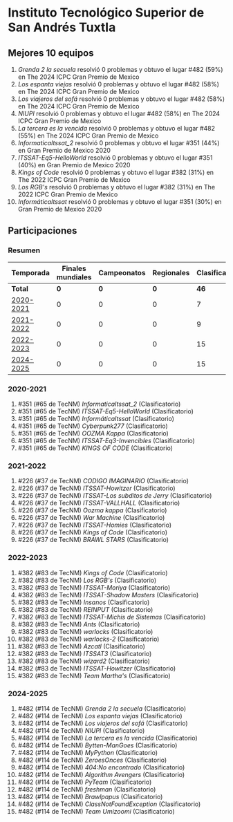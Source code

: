 ---
---

# Instituto Tecnológico Superior de San Andrés Tuxtla

## Mejores 10 equipos

1. _Grenda 2 la secuela_ resolvió 0 problemas y obtuvo el lugar #482 (59%) en The 2024 ICPC Gran Premio de Mexico
1. _Los espanta viejas_ resolvió 0 problemas y obtuvo el lugar #482 (58%) en The 2024 ICPC Gran Premio de Mexico
1. _Los viajeros del sofá_ resolvió 0 problemas y obtuvo el lugar #482 (58%) en The 2024 ICPC Gran Premio de Mexico
1. _NIUPI_ resolvió 0 problemas y obtuvo el lugar #482 (58%) en The 2024 ICPC Gran Premio de Mexico
1. _La tercera es la vencida_ resolvió 0 problemas y obtuvo el lugar #482 (55%) en The 2024 ICPC Gran Premio de Mexico
1. _InformaticaItssat_2_ resolvió 0 problemas y obtuvo el lugar #351 (44%) en Gran Premio de Mexico 2020
1. _ITSSAT-Eq5-HelloWorld_ resolvió 0 problemas y obtuvo el lugar #351 (40%) en Gran Premio de Mexico 2020
1. _Kings of Code_ resolvió 0 problemas y obtuvo el lugar #382 (31%) en The 2022 ICPC Gran Premio de Mexico
1. _Los RGB's_ resolvió 0 problemas y obtuvo el lugar #382 (31%) en The 2022 ICPC Gran Premio de Mexico
1. _InformáticaItssat_ resolvió 0 problemas y obtuvo el lugar #351 (30%) en Gran Premio de Mexico 2020

## Participaciones

### Resumen

| Temporada | Finales mundiales | Campeonatos | Regionales | Clasificatorios | Equipos |
| --- | --- | --- | --- | --- | --- |
| **Total** | **0** | **0** | **0** | **46** | **46** |
| [2020-2021](#2020-2021) | 0 | 0 | 0 | 7 | 7 |
| [2021-2022](#2021-2022) | 0 | 0 | 0 | 9 | 9 |
| [2022-2023](#2022-2023) | 0 | 0 | 0 | 15 | 15 |
| [2024-2025](#2024-2025) | 0 | 0 | 0 | 15 | 15 |

### 2020-2021

1. #351 (#65 de TecNM) _InformaticaItssat_2_ (Clasificatorio)
1. #351 (#65 de TecNM) _ITSSAT-Eq5-HelloWorld_ (Clasificatorio)
1. #351 (#65 de TecNM) _InformáticaItssat_ (Clasificatorio)
1. #351 (#65 de TecNM) _Cyberpunk277_ (Clasificatorio)
1. #351 (#65 de TecNM) _OOZMA Kappa_ (Clasificatorio)
1. #351 (#65 de TecNM) _ITSSAT-Eq3-Invencibles_ (Clasificatorio)
1. #351 (#65 de TecNM) _KINGS OF CODE_ (Clasificatorio)

### 2021-2022

1. #226 (#37 de TecNM) _CODIGO IMAGINARIO_ (Clasificatorio)
1. #226 (#37 de TecNM) _ITSSAT-Howitzer_ (Clasificatorio)
1. #226 (#37 de TecNM) _ITSSAT-Los subditos de Jerry_ (Clasificatorio)
1. #226 (#37 de TecNM) _ITSSAT-VALLHALL_ (Clasificatorio)
1. #226 (#37 de TecNM) _Oozma kappa_ (Clasificatorio)
1. #226 (#37 de TecNM) _War Machine_ (Clasificatorio)
1. #226 (#37 de TecNM) _ITSSAT-Homies_ (Clasificatorio)
1. #226 (#37 de TecNM) _Kings of Code_ (Clasificatorio)
1. #226 (#37 de TecNM) _BRAWL STARS_ (Clasificatorio)

### 2022-2023

1. #382 (#83 de TecNM) _Kings of Code_ (Clasificatorio)
1. #382 (#83 de TecNM) _Los RGB's_ (Clasificatorio)
1. #382 (#83 de TecNM) _ITSSAT-Moriya_ (Clasificatorio)
1. #382 (#83 de TecNM) _ITSSAT-Shadow Masters_ (Clasificatorio)
1. #382 (#83 de TecNM) _Insanos_ (Clasificatorio)
1. #382 (#83 de TecNM) _REINPUT_ (Clasificatorio)
1. #382 (#83 de TecNM) _ITSSAT-Michis de Sistemas_ (Clasificatorio)
1. #382 (#83 de TecNM) _Ants_ (Clasificatorio)
1. #382 (#83 de TecNM) _warlocks_ (Clasificatorio)
1. #382 (#83 de TecNM) _warlocks-2_ (Clasificatorio)
1. #382 (#83 de TecNM) _Azcatl_ (Clasificatorio)
1. #382 (#83 de TecNM) _ITSSAT3_ (Clasificatorio)
1. #382 (#83 de TecNM) _wizard2_ (Clasificatorio)
1. #382 (#83 de TecNM) _ITSSAT-Howitzer_ (Clasificatorio)
1. #382 (#83 de TecNM) _Team Martha's_ (Clasificatorio)

### 2024-2025

1. #482 (#114 de TecNM) _Grenda 2 la secuela_ (Clasificatorio)
1. #482 (#114 de TecNM) _Los espanta viejas_ (Clasificatorio)
1. #482 (#114 de TecNM) _Los viajeros del sofá_ (Clasificatorio)
1. #482 (#114 de TecNM) _NIUPI_ (Clasificatorio)
1. #482 (#114 de TecNM) _La tercera es la vencida_ (Clasificatorio)
1. #482 (#114 de TecNM) _Bytten-ManGoes_ (Clasificatorio)
1. #482 (#114 de TecNM) _MyPython_ (Clasificatorio)
1. #482 (#114 de TecNM) _ZeroesOnces_ (Clasificatorio)
1. #482 (#114 de TecNM) _404:No encontrado_ (Clasificatorio)
1. #482 (#114 de TecNM) _Algorithm Avengers_ (Clasificatorio)
1. #482 (#114 de TecNM) _PyTeam_ (Clasificatorio)
1. #482 (#114 de TecNM) _freshman_ (Clasificatorio)
1. #482 (#114 de TecNM) _Brawlpapus_ (Clasificatorio)
1. #482 (#114 de TecNM) _ClassNotFoundException_ (Clasificatorio)
1. #482 (#114 de TecNM) _Team Umizoomi_ (Clasificatorio)



